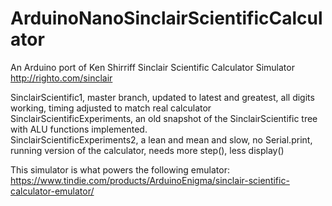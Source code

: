 # ArduinoNanoSinclairScientificCalculator
An Arduino port of Ken Shirriff Sinclair Scientific Calculator Simulator http://righto.com/sinclair


SinclairScientific1, master branch, updated to latest and greatest, all digits working, timing adjusted to match real calculator
SinclairScientificExperiments, an old snapshot of the SinclairScientific tree with ALU functions implemented.<br>
SinclairScientificExperiments2, a lean and mean and slow, no Serial.print, running version of the calculator, needs more step(), less display()<br>

This simulator is what powers the following emulator:
https://www.tindie.com/products/ArduinoEnigma/sinclair-scientific-calculator-emulator/
